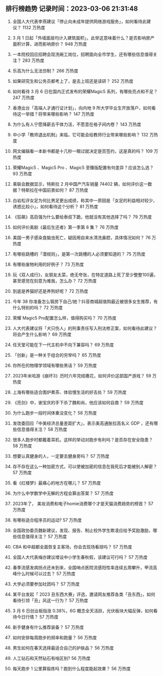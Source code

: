 
## 排行榜趋势 记录时间：2023-03-06 21:31:48
  
  1. 全国人大代表李燕建议「停止向未成年提供网络游戏服务」，如何看待此建议？ 1132 万热度
    
  2. 3 月 1 日起「外墙面层均计入建筑面积」，此举这意味着什么？是否影响房产面积计算，进而影响房价？ 948 万热度
    
  3. 一本院校回应招聘会现洗碗工岗位，招聘面向全市学生，还有哪些信息值得关注？ 283 万热度
    
  4. 乐高为什么无法仿制？ 266 万热度
    
  5. 如果研究生和公务员都考上了，是去上班还是读研？ 252 万热度
    
  6. 如何看待 3 月 6 日在国内正式发布的荣耀Magic5  系列，有哪些亮点和不足？ 247 万热度
    
  7. 香港出台「高端人才通行证计划」，向内地 9 所大学毕业生开放落户，如何看待这一举措？将带来哪些影响？ 147 万热度
    
  8. 为什么有人宁愿降薪去干体力活，不愿意在格子间内卷？ 143 万热度
    
  9. 中小学「教师退出机制」来临，它可能会给教师行业带来哪些影响？ 132 万热度
    
  10. 网文编辑看一本新书都是十几秒一眼过就决定是否签约，这是真的吗？ 109 万热度
    
  11. 荣耀Magic5 、Magic5 Pro 、Magic5 至臻版配置有何差异？应该怎么选？ 93 万热度
    
  12. 乘联会数据显示，特斯拉 2 月中国产汽车销量 74402 辆，如何评价这一数据？特斯拉在中国前景如何？ 87 万热度
    
  13. 白岩松评女足为何比男足更出成绩，称其中一原因是「女足的利益相对较少，诱惑比较小」，如何看待这个分析？ 81 万热度
    
  14. 《狂飙》高启强为什么要给泰叔下跪，他就没有其他选择了吗？ 79 万热度
    
  15. 如何评价美剧《最后生还者》第一季第 8 集？ 76 万热度
    
  16. 美国一男子感染食脑虫死亡，疑因用自来水清洗鼻腔，具体情况如何？ 76 万热度
    
  17. 有哪些跳槽的「潜规则」，是第一次跳槽的人必须要知道的？ 75 万热度
    
  18. 有哪些废物利用的好例子？ 73 万热度
    
  19. 玩《双人成行》，女朋友太菜，绝无夸张，在特定道路上死了至少整整100遍，甚至感觉在刻意为难我，怎么办？ 72 万热度
    
  20. 到底是养猫好还是养狗好呢？ 72 万热度
    
  21. 今年 38 你准备怎么犒劳下自己/她？抖音商城超值购最近被很多女生推荐，有什么特别的吗？ 72 万热度
    
  22. 荣耀 Magic5 Pro配置怎么样，值得购买吗？ 70 万热度
    
  23. 人大代表建议将「犬只伤人」的刑事责任写入刑法修正案，如何看待此建议？将会产生什么影响？ 69 万热度
    
  24. 任天堂可能在下一代主机中不向下兼容吗？ 69 万热度
    
  25. 「创新」是一种关于组合的穷举吗？ 65 万热度
    
  26. 你所在的物理学领域有哪些黑话？ 59 万热度
    
  27. 2023年米哈游《崩坏3》历时六年完结撒花，如何评价这部国产游戏？ 59 万热度
    
  28. 上海有哪些适合围炉煮茶、体验慢生活的好去处？ 59 万热度
    
  29. 《亮剑》中，谢宝庆的手下杀了魏和尚，他应该如何自救？ 59 万热度
    
  30. 为什么跑步一段时间体重没变化？ 58 万热度
    
  31. 发改委回应「中美经济总量差距扩大」，表示美高通胀拉高名义 GDP ，还有哪些信息值得关注？ 58 万热度
    
  32. 很多人跑步时都戴着耳机，这样的举动对跑步有利吗？是否存在安全隐患？ 58 万热度
    
  33. 想要认真健身的人，一定要去健身房吗？ 57 万热度
    
  34. 存不存在这么一种加密方式，可以使被加密的信息在我死后才能被别人解密？ 57 万热度
    
  35. 看《红楼梦》最痛心的地方在哪儿？ 57 万热度
    
  36. 为什么中学数学中无解的方程会算出答案？ 57 万热度
    
  37. 2023年了， 美妆消费和电子homie消费哪个才是天猫消费趋势的榜首？ 57 万热度
    
  38. 有哪些适合程序员的运动? 57 万热度
    
  39. 全国政协委员魏新建议，发现、报告、制止校外学生欺凌应给予奖励激励，哪些信息值得关注？ 57 万热度
    
  40. CBA 和中超都全面恢复主客场，你会去现场看球吗？ 57 万热度
    
  41. 全国人大代表梅亦建议增设中小学生春秋假，该建议可行吗？ 57 万热度
    
  42. 春季流感发病拐点还未到来，全国哨点医院流感阳性率连续五周攀升，甲流高峰什么时候可以过去？ 57 万热度
    
  43. 大学必须要参加社团吗？ 57 万热度
    
  44. 某平台发起「 2023 丑东西大赛」评选，邀请网友推荐各类「丑东西」，如何看待引领「丑」风这一行为？ 57 万热度
    
  45. 3 月 6 日创业板指涨 0.38%，6G 概念全天活跃，光伏板块大幅反弹，如何看待今日行情？ 57 万热度
    
  46. 新手健身有什么推荐装备？ 57 万热度
    
  47. 如何安排每周跑步的频率和跑量？ 56 万热度
    
  48. 男生如何在春天选择最适合自己的护肤品？ 56 万热度
    
  49. 人工钻石和天然钻石有啥区别? 56 万热度
    
  50. 每天跑步 1 公里算锻炼吗？跑到什么程度能起效果？ 56 万热度
    